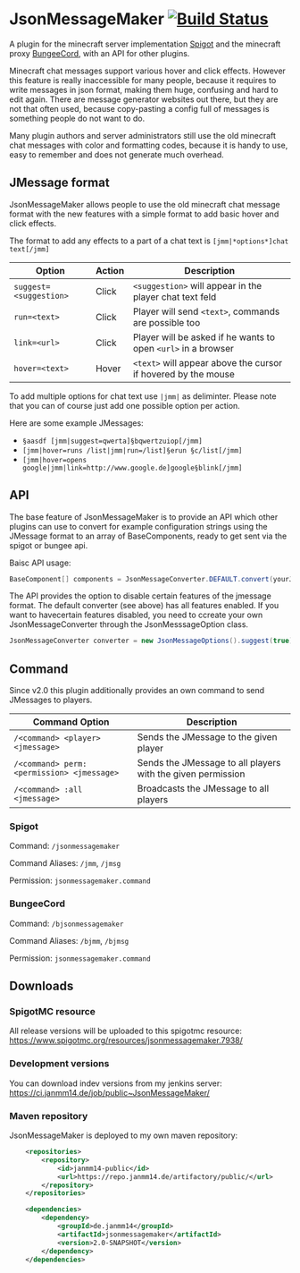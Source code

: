 # JsonMessageMaker [![Build Status](http://s.janmm14.de/jsonmessagemaker-build-status)](http://s.janmm14.de/jsonmessagemaker-ci)

A plugin for the minecraft server implementation [Spigot](https://www.spigotmc.org/) and the minecraft proxy [BungeeCord](https://github.com/SpigotMC/BungeeCord), with an API for other plugins.

Minecraft chat messages support various hover and click effects. However this feature is really inaccessible for many people, because it requires to write messages in json format, making them huge, confusing and hard to edit again. There are message generator websites out there, but they are not that often used, because copy-pasting a config full of messages is something people do not want to do.

Many plugin authors and server administrators still use the old minecraft chat messages with color and formatting codes, because it is handy to use, easy to remember and does not generate much overhead.

## JMessage format

JsonMessageMaker allows people to use the old minecraft chat message format with the new features with a simple format to add basic hover and click effects.

The format to add any effects to a part of a chat text is `[jmm|*options*]chat text[/jmm]`

Option | Action | Description
------ | ------ | -----------
`suggest=<suggestion>` | Click | `<suggestion>` will appear in the player chat text feld
`run=<text>` | Click | Player will send `<text>`, commands are possible too
`link=<url>` | Click | Player will be asked if he wants to open `<url>` in a browser
`hover=<text>` | Hover | `<text>` will appear above the cursor if hovered by the mouse

To add multiple options for chat text use `|jmm|` as deliminter. Please note that you can of course just add one possible option per action.

Here are some example JMessages:

- `§aasdf [jmm|suggest=qwerta]§bqwertzuiop[/jmm]`
- `[jmm|hover=runs /list|jmm|run=/list]§erun §c/list[/jmm]`
- `[jmm|hover=opens google|jmm|link=http://www.google.de]google§blink[/jmm]`

## API

The base feature of JsonMessageMaker is to provide an API which other plugins can use to convert for example configuration strings using the JMessage format to an array of BaseComponents, ready to get sent via the spigot or bungee api.

Baisc API usage:

```java
BaseComponent[] components = JsonMessageConverter.DEFAULT.convert(yourJMessage);
```

The API provides the option to disable certain features of the jmessage format. The default converter (see above) has all features enabled. If you want to havecertain features disabled, you need to ccreate your own JsonMessageConverter through the JsonMesssageOption class.

```java
JsonMessageConverter converter = new JsonMessageOptions().suggest(true).run(true).link(true).hover(true).create();
```

## Command

Since v2.0 this plugin additionally provides an own command to send JMessages to players.

Command Option | Description
-------------- | -----------
`/<command> <player> <jmessage>` | Sends the JMessage to the given player
`/<command> perm:<permission> <jmessage>` | Sends the JMessage to all players with the given permission
`/<command> :all <jmessage>` | Broadcasts the JMessage to all players

### Spigot
Command: `/jsonmessagemaker`

Command Aliases: `/jmm`, `/jmsg`

Permission: `jsonmessagemaker.command`

### BungeeCord
Command: `/bjsonmessagemaker`

Command Aliases: `/bjmm`, `/bjmsg`

Permission: `jsonmessagemaker.command`

## Downloads

### SpigotMC resource

All release versions will be uploaded to this spigotmc resource: https://www.spigotmc.org/resources/jsonmessagemaker.7938/

### Development versions

You can download indev versions from my jenkins server: https://ci.janmm14.de/job/public~JsonMessageMaker/

### Maven repository

JsonMessageMaker is deployed to my own maven repository:

```xml
    <repositories>
        <repository>
            <id>janmm14-public</id>
            <url>https://repo.janmm14.de/artifactory/public/</url>
        </repository>
    </repositories>
```
```xml
    <dependencies>
        <dependency>
            <groupId>de.janmm14</groupId>
            <artifactId>jsonmessagemaker</artifactId>
            <version>2.0-SNAPSHOT</version>
        </dependency>
    </dependencies>
```
